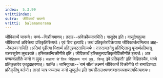 ```yaml
---
index:  5.3.99
vrittiindex: 
sutra:  जीविकार्थे चापण्ये
vritti:  balamanorama 
---
```


जीविकार्थे चापण्ये। पण्यं--विक्रीयमाणम्। तदाह--अविक्रीयमाणमिति। वासुदेव इति। वासुदेवतुल्या जीविकार्था अविक्रेया प्रतिकृतिरित्यर्थः। एवं शिव इत्यादि। कथं प्रतिकृतेरविक्रेयाया जीविकार्थत्वमित्यत आह--देवलकानामिति। प्रतिमां गृहीत्वा भिक्षार्थं प्रतिगृहमटतामित्यर्थः। तत्तदायतनेषु प्रतिष्ठितासु पूजार्थप्रतिमासु उत्तरसूत्रेण लुब्वक्ष्यते। हस्तिकान्विक्रीणीते इति। जीविकार्थं हस्तितुल्यप्रतिकृतीर्विक्रीणीते इत्यर्थः। अत्र पण्यत्वप्रतीतेः कनो न लुक्। `सज्ञायां चे'तिज विहितस्य नायं लुप्, किन्तु `इवे प्रतिकृतौ' इति विहितस्यैव, भाष्ये प्रतिकृतावेव एतदुदाहरणात्। पठन्ति। चाभियुक्ताः--`रामं सीतां लक्ष्मणं जीविकार्थे विक्रीणीते यो रामादिशब्दाः प्रतिकृतिषु वर्तन्ते। तासां चात्र पण्यतया कनो लुब्दुर्लभ इति रामसीतालक्ष्मणशब्दानामपशब्दत्वमित्याशयः। 

